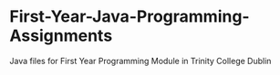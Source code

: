 # First-Year-Java-Programming-Assignments
Java files for First Year Programming Module in Trinity College Dublin
